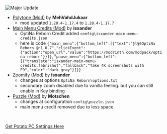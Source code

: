 ![Major Update](https://raw.githubusercontent.com/NotAGanesh/OptiNa-Reborn/96e2b5a8ad20879d8a0313231c3ce4b0c88c5fd9/update_banners/major_update.png)
- [Polytone (Mod)](https://modrinth.com/mod/polytone) by **MehVahdJukaar**
    - mod updated `1.20.4-1.17.4` to `1.20.4-1.17.7`
- [Main Menu Credits (Mod)](https://modrinth.com/mod/main-menu-credits) by **isxander**
    - OptiNa Reborn Credit added `config\isxander-main-menu-credits.json`
    - here is code `{"main_menu":{"bottom_left":[{"text":"§l§6OptiNa Reborn §n1.0.7","clickEvent":{"action":"open_url","value":"https://modrinth.com/modpack/optina-reborn"}}]},"pause_menu":{"bottom_left":[{"translate":"isxander-main-menu-credits.fabrishot","fallback":"Take 4K screenshots with F9","color":"dark_gray"}]}}`
- [Zoomify (Mod)](https://modrinth.com/mod/zoomify) by **isxander**
    - changes at options `OptiNa Reborn\options.txt`
    - secondary zoom disabled due to vanilla feeling. but you can still enable in Key binding
- [Puzzle (Mod)](https://modrinth.com/mod/puzzle) by **Motschen**
    - changes at configuration `config\puzzle.json`
    - main menu credit removed due to less space
<br>

[Get Potato PC Settings Here](https://github.com/NotAGanesh/OptiNa-Reborn/wiki/%F0%9F%92%BB-Potato-PC-Settings)
    
